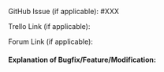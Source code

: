 <!--Thank you for your contribution! Please note that Pull Request titles are used
to generate release notes. So rather than having a "technical" title, it's
preferred that you have a title which is descriptive to a normal user.

Example:
  Instead of:
    - "Changed the selector to use new YNAB className"
  Use:
    - "Fixed an issue with account rows height introduced by YNAB's latest update.

Starting titles in the following way is also really useful for release notes to have
a consistent feeling:

Bug Fix (ie: YNAB changed a class name we depend on):
  - "Fixed an issue..."
Modification (ie: Removed starting balances from reports):
  - "Changed the way..."
Feature (ie: adding a feature that didn't already exist):
  - "Feature: Name of New Feature"

Finally, after properly titling your Pull Request, please fill out the following
information to provide context to the reviewer and more technical information
to interested users since this Pull Request will be linked in the release notes.-->

GitHub Issue (if applicable): #XXX

Trello Link (if applicable):

Forum Link (if applicable):

#### Explanation of Bugfix/Feature/Modification:

